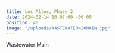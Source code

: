 ```yaml
---
title: Los Altos, Phase 2
date: 2024-02-14 16:07:00 -06:00
position: 40
image: "/uploads/WASTEWATER%20MAIN.jpg"
---
```


Wastewater Main